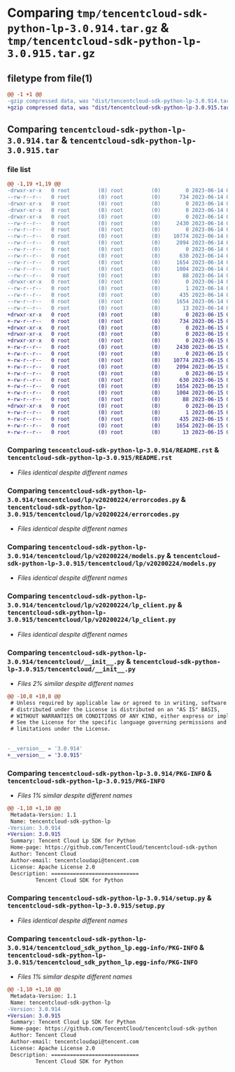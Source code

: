 # Comparing `tmp/tencentcloud-sdk-python-lp-3.0.914.tar.gz` & `tmp/tencentcloud-sdk-python-lp-3.0.915.tar.gz`

## filetype from file(1)

```diff
@@ -1 +1 @@
-gzip compressed data, was "dist/tencentcloud-sdk-python-lp-3.0.914.tar", last modified: Wed Jun 14 00:29:36 2023, max compression
+gzip compressed data, was "dist/tencentcloud-sdk-python-lp-3.0.915.tar", last modified: Thu Jun 15 00:28:53 2023, max compression
```

## Comparing `tencentcloud-sdk-python-lp-3.0.914.tar` & `tencentcloud-sdk-python-lp-3.0.915.tar`

### file list

```diff
@@ -1,19 +1,19 @@
-drwxr-xr-x   0 root         (0) root         (0)        0 2023-06-14 00:29:36.000000 tencentcloud-sdk-python-lp-3.0.914/
--rw-r--r--   0 root         (0) root         (0)      734 2023-06-14 00:29:36.000000 tencentcloud-sdk-python-lp-3.0.914/README.rst
-drwxr-xr-x   0 root         (0) root         (0)        0 2023-06-14 00:29:36.000000 tencentcloud-sdk-python-lp-3.0.914/tencentcloud/
-drwxr-xr-x   0 root         (0) root         (0)        0 2023-06-14 00:29:36.000000 tencentcloud-sdk-python-lp-3.0.914/tencentcloud/lp/
-drwxr-xr-x   0 root         (0) root         (0)        0 2023-06-14 00:29:36.000000 tencentcloud-sdk-python-lp-3.0.914/tencentcloud/lp/v20200224/
--rw-r--r--   0 root         (0) root         (0)     2430 2023-06-14 00:29:36.000000 tencentcloud-sdk-python-lp-3.0.914/tencentcloud/lp/v20200224/errorcodes.py
--rw-r--r--   0 root         (0) root         (0)        0 2023-06-14 00:29:36.000000 tencentcloud-sdk-python-lp-3.0.914/tencentcloud/lp/v20200224/__init__.py
--rw-r--r--   0 root         (0) root         (0)    10774 2023-06-14 00:29:36.000000 tencentcloud-sdk-python-lp-3.0.914/tencentcloud/lp/v20200224/models.py
--rw-r--r--   0 root         (0) root         (0)     2094 2023-06-14 00:29:36.000000 tencentcloud-sdk-python-lp-3.0.914/tencentcloud/lp/v20200224/lp_client.py
--rw-r--r--   0 root         (0) root         (0)        0 2023-06-14 00:29:36.000000 tencentcloud-sdk-python-lp-3.0.914/tencentcloud/lp/__init__.py
--rw-r--r--   0 root         (0) root         (0)      630 2023-06-14 00:29:36.000000 tencentcloud-sdk-python-lp-3.0.914/tencentcloud/__init__.py
--rw-r--r--   0 root         (0) root         (0)     1654 2023-06-14 00:29:36.000000 tencentcloud-sdk-python-lp-3.0.914/PKG-INFO
--rw-r--r--   0 root         (0) root         (0)     1004 2023-06-14 00:29:36.000000 tencentcloud-sdk-python-lp-3.0.914/setup.py
--rw-r--r--   0 root         (0) root         (0)       88 2023-06-14 00:29:36.000000 tencentcloud-sdk-python-lp-3.0.914/setup.cfg
-drwxr-xr-x   0 root         (0) root         (0)        0 2023-06-14 00:29:36.000000 tencentcloud-sdk-python-lp-3.0.914/tencentcloud_sdk_python_lp.egg-info/
--rw-r--r--   0 root         (0) root         (0)        1 2023-06-14 00:29:36.000000 tencentcloud-sdk-python-lp-3.0.914/tencentcloud_sdk_python_lp.egg-info/dependency_links.txt
--rw-r--r--   0 root         (0) root         (0)      435 2023-06-14 00:29:36.000000 tencentcloud-sdk-python-lp-3.0.914/tencentcloud_sdk_python_lp.egg-info/SOURCES.txt
--rw-r--r--   0 root         (0) root         (0)     1654 2023-06-14 00:29:36.000000 tencentcloud-sdk-python-lp-3.0.914/tencentcloud_sdk_python_lp.egg-info/PKG-INFO
--rw-r--r--   0 root         (0) root         (0)       13 2023-06-14 00:29:36.000000 tencentcloud-sdk-python-lp-3.0.914/tencentcloud_sdk_python_lp.egg-info/top_level.txt
+drwxr-xr-x   0 root         (0) root         (0)        0 2023-06-15 00:28:53.000000 tencentcloud-sdk-python-lp-3.0.915/
+-rw-r--r--   0 root         (0) root         (0)      734 2023-06-15 00:28:53.000000 tencentcloud-sdk-python-lp-3.0.915/README.rst
+drwxr-xr-x   0 root         (0) root         (0)        0 2023-06-15 00:28:53.000000 tencentcloud-sdk-python-lp-3.0.915/tencentcloud/
+drwxr-xr-x   0 root         (0) root         (0)        0 2023-06-15 00:28:53.000000 tencentcloud-sdk-python-lp-3.0.915/tencentcloud/lp/
+drwxr-xr-x   0 root         (0) root         (0)        0 2023-06-15 00:28:53.000000 tencentcloud-sdk-python-lp-3.0.915/tencentcloud/lp/v20200224/
+-rw-r--r--   0 root         (0) root         (0)     2430 2023-06-15 00:28:53.000000 tencentcloud-sdk-python-lp-3.0.915/tencentcloud/lp/v20200224/errorcodes.py
+-rw-r--r--   0 root         (0) root         (0)        0 2023-06-15 00:28:53.000000 tencentcloud-sdk-python-lp-3.0.915/tencentcloud/lp/v20200224/__init__.py
+-rw-r--r--   0 root         (0) root         (0)    10774 2023-06-15 00:28:53.000000 tencentcloud-sdk-python-lp-3.0.915/tencentcloud/lp/v20200224/models.py
+-rw-r--r--   0 root         (0) root         (0)     2094 2023-06-15 00:28:53.000000 tencentcloud-sdk-python-lp-3.0.915/tencentcloud/lp/v20200224/lp_client.py
+-rw-r--r--   0 root         (0) root         (0)        0 2023-06-15 00:28:53.000000 tencentcloud-sdk-python-lp-3.0.915/tencentcloud/lp/__init__.py
+-rw-r--r--   0 root         (0) root         (0)      630 2023-06-15 00:28:53.000000 tencentcloud-sdk-python-lp-3.0.915/tencentcloud/__init__.py
+-rw-r--r--   0 root         (0) root         (0)     1654 2023-06-15 00:28:53.000000 tencentcloud-sdk-python-lp-3.0.915/PKG-INFO
+-rw-r--r--   0 root         (0) root         (0)     1004 2023-06-15 00:28:53.000000 tencentcloud-sdk-python-lp-3.0.915/setup.py
+-rw-r--r--   0 root         (0) root         (0)       88 2023-06-15 00:28:53.000000 tencentcloud-sdk-python-lp-3.0.915/setup.cfg
+drwxr-xr-x   0 root         (0) root         (0)        0 2023-06-15 00:28:53.000000 tencentcloud-sdk-python-lp-3.0.915/tencentcloud_sdk_python_lp.egg-info/
+-rw-r--r--   0 root         (0) root         (0)        1 2023-06-15 00:28:53.000000 tencentcloud-sdk-python-lp-3.0.915/tencentcloud_sdk_python_lp.egg-info/dependency_links.txt
+-rw-r--r--   0 root         (0) root         (0)      435 2023-06-15 00:28:53.000000 tencentcloud-sdk-python-lp-3.0.915/tencentcloud_sdk_python_lp.egg-info/SOURCES.txt
+-rw-r--r--   0 root         (0) root         (0)     1654 2023-06-15 00:28:53.000000 tencentcloud-sdk-python-lp-3.0.915/tencentcloud_sdk_python_lp.egg-info/PKG-INFO
+-rw-r--r--   0 root         (0) root         (0)       13 2023-06-15 00:28:53.000000 tencentcloud-sdk-python-lp-3.0.915/tencentcloud_sdk_python_lp.egg-info/top_level.txt
```

### Comparing `tencentcloud-sdk-python-lp-3.0.914/README.rst` & `tencentcloud-sdk-python-lp-3.0.915/README.rst`

 * *Files identical despite different names*

### Comparing `tencentcloud-sdk-python-lp-3.0.914/tencentcloud/lp/v20200224/errorcodes.py` & `tencentcloud-sdk-python-lp-3.0.915/tencentcloud/lp/v20200224/errorcodes.py`

 * *Files identical despite different names*

### Comparing `tencentcloud-sdk-python-lp-3.0.914/tencentcloud/lp/v20200224/models.py` & `tencentcloud-sdk-python-lp-3.0.915/tencentcloud/lp/v20200224/models.py`

 * *Files identical despite different names*

### Comparing `tencentcloud-sdk-python-lp-3.0.914/tencentcloud/lp/v20200224/lp_client.py` & `tencentcloud-sdk-python-lp-3.0.915/tencentcloud/lp/v20200224/lp_client.py`

 * *Files identical despite different names*

### Comparing `tencentcloud-sdk-python-lp-3.0.914/tencentcloud/__init__.py` & `tencentcloud-sdk-python-lp-3.0.915/tencentcloud/__init__.py`

 * *Files 2% similar despite different names*

```diff
@@ -10,8 +10,8 @@
 # Unless required by applicable law or agreed to in writing, software
 # distributed under the License is distributed on an "AS IS" BASIS,
 # WITHOUT WARRANTIES OR CONDITIONS OF ANY KIND, either express or implied.
 # See the License for the specific language governing permissions and
 # limitations under the License.
 
 
-__version__ = '3.0.914'
+__version__ = '3.0.915'
```

### Comparing `tencentcloud-sdk-python-lp-3.0.914/PKG-INFO` & `tencentcloud-sdk-python-lp-3.0.915/PKG-INFO`

 * *Files 1% similar despite different names*

```diff
@@ -1,10 +1,10 @@
 Metadata-Version: 1.1
 Name: tencentcloud-sdk-python-lp
-Version: 3.0.914
+Version: 3.0.915
 Summary: Tencent Cloud Lp SDK for Python
 Home-page: https://github.com/TencentCloud/tencentcloud-sdk-python
 Author: Tencent Cloud
 Author-email: tencentcloudapi@tencent.com
 License: Apache License 2.0
 Description: ============================
         Tencent Cloud SDK for Python
```

### Comparing `tencentcloud-sdk-python-lp-3.0.914/setup.py` & `tencentcloud-sdk-python-lp-3.0.915/setup.py`

 * *Files identical despite different names*

### Comparing `tencentcloud-sdk-python-lp-3.0.914/tencentcloud_sdk_python_lp.egg-info/PKG-INFO` & `tencentcloud-sdk-python-lp-3.0.915/tencentcloud_sdk_python_lp.egg-info/PKG-INFO`

 * *Files 1% similar despite different names*

```diff
@@ -1,10 +1,10 @@
 Metadata-Version: 1.1
 Name: tencentcloud-sdk-python-lp
-Version: 3.0.914
+Version: 3.0.915
 Summary: Tencent Cloud Lp SDK for Python
 Home-page: https://github.com/TencentCloud/tencentcloud-sdk-python
 Author: Tencent Cloud
 Author-email: tencentcloudapi@tencent.com
 License: Apache License 2.0
 Description: ============================
         Tencent Cloud SDK for Python
```

